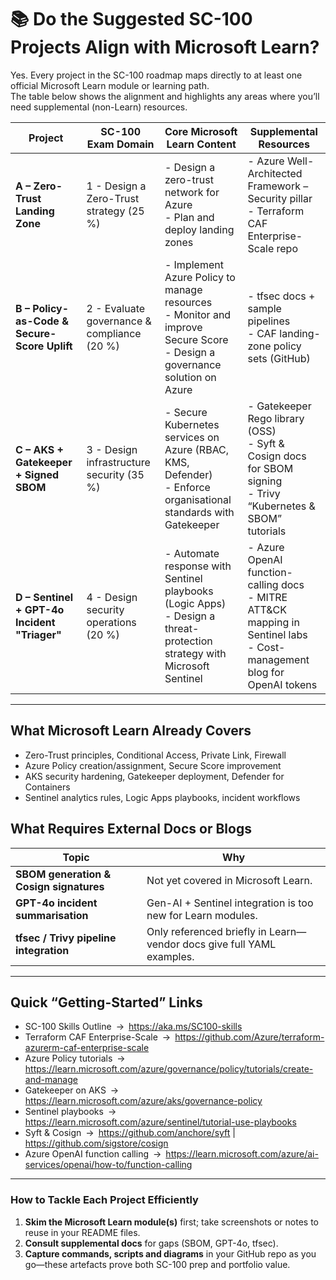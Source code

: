 <!--
 Source         : ChatGPT (GPT-4o)
 Date generated : 2025-07-07
 Title          : Do the Suggested Projects Align with Microsoft Learn?
 License        : © 2025 sking-dev.  Generated with assistance of OpenAI.
-->

# 📚 Do the Suggested SC-100 Projects Align with Microsoft Learn?

Yes. Every project in the SC-100 roadmap maps directly to at least one official Microsoft Learn module or learning path.  
The table below shows the alignment and highlights any areas where you’ll need supplemental (non-Learn) resources.

| Project | SC-100 Exam Domain | Core Microsoft Learn Content | Supplemental Resources |
|---------|--------------------|------------------------------|------------------------|
| **A – Zero-Trust Landing Zone** | 1 - Design a Zero-Trust strategy (25 %) | - Design a zero-trust network for Azure<br>- Plan and deploy landing zones | - Azure Well-Architected Framework – Security pillar<br>- Terraform CAF Enterprise-Scale repo |
| **B – Policy-as-Code & Secure-Score Uplift** | 2 - Evaluate governance & compliance (20 %) | - Implement Azure Policy to manage resources<br>- Monitor and improve Secure Score<br>- Design a governance solution on Azure | - tfsec docs + sample pipelines<br>- CAF landing-zone policy sets (GitHub) |
| **C – AKS + Gatekeeper + Signed SBOM** | 3 - Design infrastructure security (35 %) | - Secure Kubernetes services on Azure (RBAC, KMS, Defender)<br>- Enforce organisational standards with Gatekeeper | - Gatekeeper Rego library (OSS)<br>- Syft & Cosign docs for SBOM signing<br>- Trivy “Kubernetes & SBOM” tutorials |
| **D – Sentinel + GPT-4o Incident "Triager"** | 4 - Design security operations (20 %) | - Automate response with Sentinel playbooks (Logic Apps)<br>- Design a threat-protection strategy with Microsoft Sentinel | - Azure OpenAI function-calling docs<br>- MITRE ATT&CK mapping in Sentinel labs<br>- Cost-management blog for OpenAI tokens |

---

## What Microsoft Learn Already Covers

* Zero-Trust principles, Conditional Access, Private Link, Firewall  
* Azure Policy creation/assignment, Secure Score improvement  
* AKS security hardening, Gatekeeper deployment, Defender for Containers  
* Sentinel analytics rules, Logic Apps playbooks, incident workflows  

## What Requires External Docs or Blogs

| Topic | Why |
|-------|-----|
| **SBOM generation & Cosign signatures** | Not yet covered in Microsoft Learn. |
| **GPT-4o incident summarisation** | Gen-AI + Sentinel integration is too new for Learn modules. |
| **tfsec / Trivy pipeline integration** | Only referenced briefly in Learn—vendor docs give full YAML examples. |

---

## Quick “Getting-Started” Links

* SC-100 Skills Outline → <https://aka.ms/SC100-skills>  
* Terraform CAF Enterprise-Scale → <https://github.com/Azure/terraform-azurerm-caf-enterprise-scale>  
* Azure Policy tutorials → <https://learn.microsoft.com/azure/governance/policy/tutorials/create-and-manage>  
* Gatekeeper on AKS → <https://learn.microsoft.com/azure/aks/governance-policy>  
* Sentinel playbooks → <https://learn.microsoft.com/azure/sentinel/tutorial-use-playbooks>  
* Syft & Cosign → <https://github.com/anchore/syft> | <https://github.com/sigstore/cosign>  
* Azure OpenAI function calling → <https://learn.microsoft.com/azure/ai-services/openai/how-to/function-calling>

---

### How to Tackle Each Project Efficiently

1. **Skim the Microsoft Learn module(s)** first; take screenshots or notes to reuse in your README files.  
2. **Consult supplemental docs** for gaps (SBOM, GPT-4o, tfsec).  
3. **Capture commands, scripts and diagrams** in your GitHub repo as you go—these artefacts prove both SC-100 prep and portfolio value.
